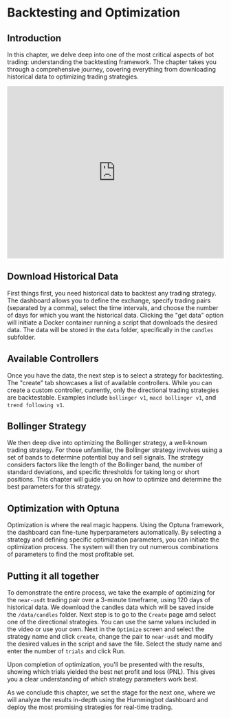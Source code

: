 # Backtesting and Optimization

## Introduction

In this chapter, we delve deep into one of the most critical aspects of bot trading: understanding the backtesting framework. The chapter takes you through a comprehensive journey, covering everything from downloading historical data to optimizing trading strategies.

<iframe style="width:100%; min-height:400px;" src="https://www.youtube.com/embed/bAi2ok7_boo?si=R52owIrglHWlSuS5" frameborder="0" allow="accelerometer; autoplay; encrypted-media; gyroscope; picture-in-picture" allowfullscreen></iframe>


## **Download Historical Data**

First things first, you need historical data to backtest any trading strategy. The dashboard allows you to define the exchange, specify trading pairs (separated by a comma), select the time intervals, and choose the number of days for which you want the historical data. Clicking the "get data" option will initiate a Docker container running a script that downloads the desired data. The data will be stored in the `data` folder, specifically in the `candles` subfolder.

## **Available Controllers**

Once you have the data, the next step is to select a strategy for backtesting. The "create" tab showcases a list of available controllers. While you can create a custom controller, currently, only the directional trading strategies are backtestable. Examples include `bollinger v1`, `macd bollinger v1`, and `trend following v1`.

## **Bollinger Strategy**

We then deep dive into optimizing the Bollinger strategy, a well-known trading strategy. For those unfamiliar, the Bollinger strategy involves using a set of bands to determine potential buy and sell signals. The strategy considers factors like the length of the Bollinger band, the number of standard deviations, and specific thresholds for taking long or short positions. This chapter will guide you on how to optimize and determine the best parameters for this strategy.

## **Optimization with Optuna**

Optimization is where the real magic happens. Using the Optuna framework, the dashboard can fine-tune hyperparameters automatically. By selecting a strategy and defining specific optimization parameters, you can initiate the optimization process. The system will then try out numerous combinations of parameters to find the most profitable set.

## **Putting it all together**

To demonstrate the entire process, we take the example of optimizing for the `near-usdt` trading pair over a 3-minute timeframe, using 120 days of historical data. We download the candles data which will be saved inside the `/data/candles` folder. Next step is to go to the `Create` page amd select one of the directional strategies. You can use the same values included in the video or use your own. Next in the `Optimize` screen and select the strategy name and click `create`, change the pair to `near-usdt` and modify the desired values in the script and save the file. Select the study name and enter the number of `trials` and click Run. 

Upon completion of optimization, you'll be presented with the results, showing which trials yielded the best net profit and loss (PNL). This gives you a clear understanding of which strategy parameters work best.

As we conclude this chapter, we set the stage for the next one, where we will analyze the results in-depth using the Hummingbot dashboard and deploy the most promising strategies for real-time trading.

